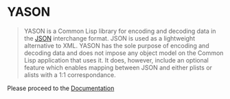 YASON
=====

> YASON is a Common Lisp library for encoding and decoding data in the
> [JSON](https://raw.github.com/hanshuebner/clixdoc/master/clixdoc.xsl)
> interchange format.  JSON is used as a lightweight alternative to
> XML.  YASON has the sole purpose of encoding and decoding data and
> does not impose any object model on the Common Lisp application that
> uses it. It does, however, include an optional feature which enables
> mapping between JSON and either plists or alists with a 1:1
> correspondance.

Please proceed to the [Documentation](http://common-lisp.net/project/yason/)

